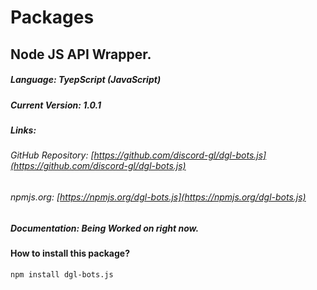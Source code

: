 # Packages

## Node JS API Wrapper.

##### Language: TyepScript (JavaScript)
##### Current Version: 1.0.1
##### Links:
######      GitHub Repository: [https://github.com/discord-gl/dgl-bots.js](https://github.com/discord-gl/dgl-bots.js)
######      npmjs.org: [https://npmjs.org/dgl-bots.js](https://npmjs.org/dgl-bots.js)
##### Documentation: Being Worked on right now.
#### How to install this package?
``npm install dgl-bots.js``
